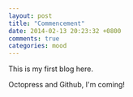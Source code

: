 ```yaml
---
layout: post
title: "Commencement"
date: 2014-02-13 20:23:32 +0800
comments: true
categories: mood
---
```


This is my first blog here.

Octopress and Github, I'm coming!
